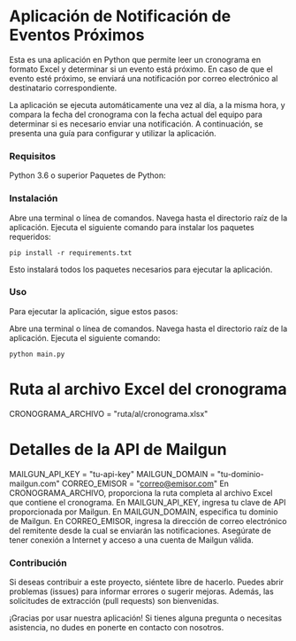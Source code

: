 # Aplicación de Notificación de Eventos Próximos
Esta es una aplicación en Python que permite leer un cronograma en formato Excel y determinar si un evento está próximo. En caso de que el evento esté próximo, se enviará una notificación por correo electrónico al destinatario correspondiente.

La aplicación se ejecuta automáticamente una vez al día, a la misma hora, y compara la fecha del cronograma con la fecha actual del equipo para determinar si es necesario enviar una notificación. A continuación, se presenta una guía para configurar y utilizar la aplicación.

### Requisitos
Python 3.6 o superior
Paquetes de Python:

### Instalación
Abre una terminal o línea de comandos.
Navega hasta el directorio raíz de la aplicación.
Ejecuta el siguiente comando para instalar los paquetes requeridos:

```
pip install -r requirements.txt
```
Esto instalará todos los paquetes necesarios para ejecutar la aplicación.

### Uso
Para ejecutar la aplicación, sigue estos pasos:

Abre una terminal o línea de comandos.
Navega hasta el directorio raíz de la aplicación.
Ejecuta el siguiente comando:
```
python main.py
```

# Ruta al archivo Excel del cronograma
CRONOGRAMA_ARCHIVO = "ruta/al/cronograma.xlsx"

# Detalles de la API de Mailgun
MAILGUN_API_KEY = "tu-api-key"
MAILGUN_DOMAIN = "tu-dominio-mailgun.com"
CORREO_EMISOR = "correo@emisor.com"
En CRONOGRAMA_ARCHIVO, proporciona la ruta completa al archivo Excel que contiene el cronograma.
En MAILGUN_API_KEY, ingresa tu clave de API proporcionada por Mailgun.
En MAILGUN_DOMAIN, especifica tu dominio de Mailgun.
En CORREO_EMISOR, ingresa la dirección de correo electrónico del remitente desde la cual se enviarán las notificaciones.
Asegúrate de tener conexión a Internet y acceso a una cuenta de Mailgun válida.

### Contribución
Si deseas contribuir a este proyecto, siéntete libre de hacerlo. Puedes abrir problemas (issues) para informar errores o sugerir mejoras. Además, las solicitudes de extracción (pull requests) son bienvenidas.

¡Gracias por usar nuestra aplicación! Si tienes alguna pregunta o necesitas asistencia, no dudes en ponerte en contacto con nosotros.
